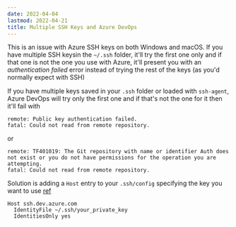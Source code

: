 ```yaml
---
date: 2022-04-04
lastmod: 2022-04-21
title: Multiple SSH Keys and Azure DevOps
---
```


This is an issue with Azure SSH keys on both Windows and macOS. If you have multiple SSH keysin the `~/.ssh` folder, it'll try the first one only and if that one is not the one you use with Azure, it'll present you with an _authentication failed_ error instead of trying the rest of the keys (as you'd normally expect with SSH)

If you have multiple keys saved in your `.ssh` folder or loaded with `ssh-agent`, Azure DevOps will try only the first one and if that's not the one for it then it'll fail with

```
remote: Public key authentication failed.
fatal: Could not read from remote repository.
```

or

```
remote: TF401019: The Git repository with name or identifier Auth does not exist or you do not have permissions for the operation you are attempting.
fatal: Could not read from remote repository.
```

Solution is adding a `Host` entry to your `.ssh/config` specifying the key you want to use [ref](https://docs.microsoft.com/en-us/azure/devops/repos/git/use-ssh-keys-to-authenticate?view=azure-devops#q-i-have-multiple-ssh-keys--how-do-i-use-different-ssh-keys-for-different-ssh-servers-or-repos)

```
Host ssh.dev.azure.com
  IdentityFile ~/.ssh/your_private_key
  IdentitiesOnly yes
```
